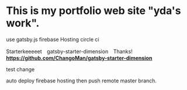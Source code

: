 # This is my portfolio web site "yda's work".
use
gatsby.js
firebase Hosting
circle ci

Starterkeeeeet　gatsby-starter-dimension　Thanks!
**https://github.com/ChangoMan/gatsby-starter-dimension**

test change

auto deploy firebase hosting then push remote master branch.
